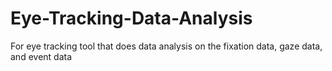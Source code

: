 # Eye-Tracking-Data-Analysis
For eye tracking tool that does data analysis on the fixation data, gaze data, and event data
